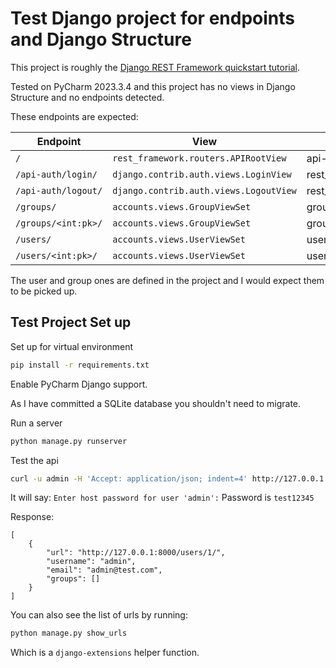 # Test Django project for endpoints and Django Structure

This project is roughly the [Django REST Framework quickstart tutorial](https://www.django-rest-framework.org/tutorial/quickstart/).

Tested on PyCharm 2023.3.4 and this project has no views in Django Structure and no endpoints detected.

These endpoints are expected:

| Endpoint            | View                                   | URL Name              |
|---------------------|----------------------------------------|-----------------------|
| `/`                 | `rest_framework.routers.APIRootView`   | api-root              |
| `/api-auth/login/`  | `django.contrib.auth.views.LoginView`  | rest_framework:login  |
| `/api-auth/logout/` | `django.contrib.auth.views.LogoutView` | rest_framework:logout |
| `/groups/`          | `accounts.views.GroupViewSet`          | group-list            |
| `/groups/<int:pk>/` | `accounts.views.GroupViewSet`          | group-detail          |
| `/users/`           | `accounts.views.UserViewSet`           | user-list             |
| `/users/<int:pk>/`  | `accounts.views.UserViewSet`           | user-detail           |

The user and group ones are defined in the project and I would expect them to be picked up.

## Test Project Set up

Set up for virtual environment
```bash
pip install -r requirements.txt
```
Enable PyCharm Django support.

As I have committed a SQLite database you shouldn't need to migrate.

Run a server
```bash
python manage.py runserver
```
Test the api
```bash
curl -u admin -H 'Accept: application/json; indent=4' http://127.0.0.1:8000/users/
```
It will say: `Enter host password for user 'admin':`
Password is `test12345`

Response:
```
[
    {
        "url": "http://127.0.0.1:8000/users/1/",
        "username": "admin",
        "email": "admin@test.com",
        "groups": []
    }
]
```

You can also see the list of urls by running:
```bash
python manage.py show_urls
```
Which is a `django-extensions` helper function.
